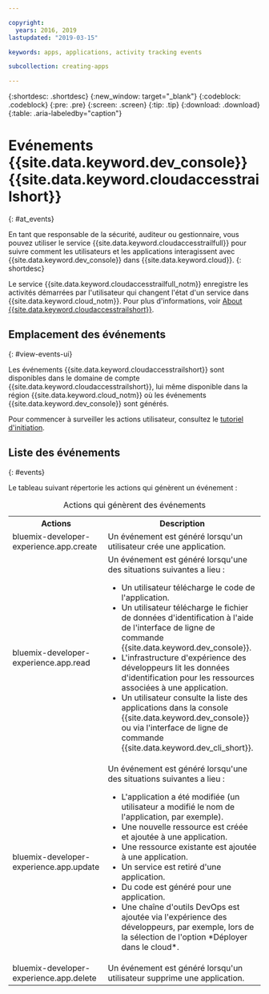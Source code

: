 ```yaml
---

copyright:
  years: 2016, 2019
lastupdated: "2019-03-15"

keywords: apps, applications, activity tracking events

subcollection: creating-apps

---
```


{:shortdesc: .shortdesc}
{:new_window: target="_blank"}
{:codeblock: .codeblock}
{:pre: .pre}
{:screen: .screen}
{:tip: .tip}
{:download: .download}
{:table: .aria-labeledby="caption"}

# Evénements {{site.data.keyword.dev_console}} {{site.data.keyword.cloudaccesstrailshort}}
{: #at_events}

En tant que responsable de la sécurité, auditeur ou gestionnaire, vous pouvez utiliser le service {{site.data.keyword.cloudaccesstrailfull}} pour suivre comment les utilisateurs et les applications interagissent avec {{site.data.keyword.dev_console}} dans {{site.data.keyword.cloud}}.
{: shortdesc}

Le service {{site.data.keyword.cloudaccesstrailfull_notm}} enregistre les activités démarrées par l'utilisateur qui changent l'état d'un service dans {{site.data.keyword.cloud_notm}}. Pour plus d'informations, voir [About {{site.data.keyword.cloudaccesstrailshort}}](/docs/services/cloud-activity-tracker?topic=cloud-activity-tracker-activity_tracker_ov).

## Emplacement des événements
{: #view-events-ui}

Les événements {{site.data.keyword.cloudaccesstrailshort}} sont disponibles dans le domaine de compte {{site.data.keyword.cloudaccesstrailshort}}, lui même disponible dans la région {{site.data.keyword.cloud_notm}} où les événements {{site.data.keyword.dev_console}} sont générés.

Pour commencer à surveiller les actions utilisateur, consultez le [tutoriel d'initiation](/docs/services/cloud-activity-tracker?topic=cloud-activity-tracker-getting-started).

## Liste des événements
{: #events}

Le tableau suivant répertorie les actions qui génèrent un événement :

<table>
  <caption>Actions qui génèrent des événements</caption>
  <tr>
    <th>Actions</th>
	  <th>Description</th>
  <tr>
  <tr>
    <td>bluemix-developer-experience.app.create</td>
	  <td>Un événement est généré lorsqu'un utilisateur crée une application.</td>
  </tr>
  <tr>
    <td>bluemix-developer-experience.app.read</td>
	  <td>Un événement est généré lorsqu'une des situations suivantes a lieu : </br><ul><li>Un utilisateur télécharge le code de l'application.</li> <li>Un utilisateur télécharge le fichier de données d'identification à l'aide de l'interface de ligne de commande {{site.data.keyword.dev_console}}.</li> <li>L'infrastructure d'expérience des développeurs lit les données d'identification pour les ressources associées à une application.</li> <li>Un utilisateur consulte la liste des applications dans la console {{site.data.keyword.dev_console}} ou via l'interface de ligne de commande {{site.data.keyword.dev_cli_short}}.</li></ul></td>
  </tr>
  <tr>
    <td>bluemix-developer-experience.app.update</td>
	  <td>Un événement est généré lorsqu'une des situations suivantes a lieu : </br><ul><li>L'application a été modifiée (un utilisateur a modifié le nom de l'application, par exemple). </li><li>Une nouvelle ressource est créée et ajoutée à une application.</li><li>Une ressource existante est ajoutée à une application.</li><li>Un service est retiré d'une application.</li><li>Du code est généré pour une application.</li><li>Une chaîne d'outils DevOps est ajoutée via l'expérience des développeurs, par exemple, lors de la sélection de l'option *Déployer dans le cloud*.</li></ul></td>
  </tr>
  <tr>
    <td>bluemix-developer-experience.app.delete</td>
	  <td>Un événement est généré lorsqu'un utilisateur supprime une application.</td>
  </tr>
</table>
